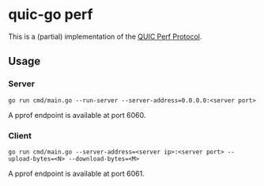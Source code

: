 # quic-go perf

This is a (partial) implementation of the [QUIC Perf Protocol](https://datatracker.ietf.org/doc/html/draft-banks-quic-performance-00).

## Usage

### Server
```commandline
go run cmd/main.go --run-server --server-address=0.0.0.0:<server port>
```

A pprof endpoint is available at port 6060.

### Client
```commandline
go run cmd/main.go --server-address=<server ip>:<server port> --upload-bytes=<N> --download-bytes=<M>
```

A pprof endpoint is available at port 6061.
